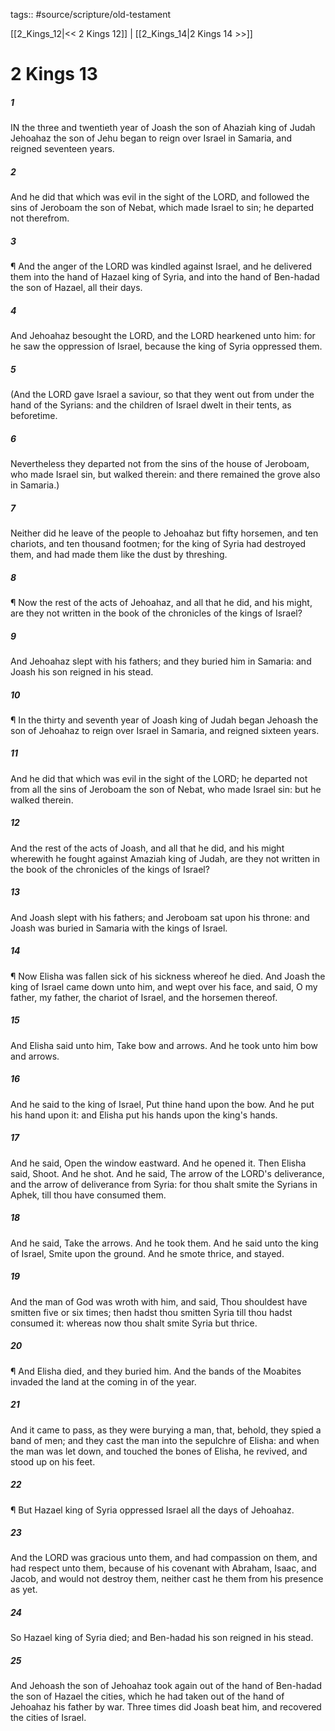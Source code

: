tags:: #source/scripture/old-testament

[[2_Kings_12|<< 2 Kings 12]] | [[2_Kings_14|2 Kings 14 >>]]

# 2 Kings 13

##### 1

IN the three and twentieth year of Joash the son of Ahaziah king of Judah Jehoahaz the son of Jehu began to reign over Israel in Samaria, and reigned seventeen years.

##### 2

And he did that which was evil in the sight of the LORD, and followed the sins of Jeroboam the son of Nebat, which made Israel to sin; he departed not therefrom.

##### 3

¶ And the anger of the LORD was kindled against Israel, and he delivered them into the hand of Hazael king of Syria, and into the hand of Ben-hadad the son of Hazael, all their days.

##### 4

And Jehoahaz besought the LORD, and the LORD hearkened unto him: for he saw the oppression of Israel, because the king of Syria oppressed them.

##### 5

(And the LORD gave Israel a saviour, so that they went out from under the hand of the Syrians: and the children of Israel dwelt in their tents, as beforetime.

##### 6

Nevertheless they departed not from the sins of the house of Jeroboam, who made Israel sin, but walked therein: and there remained the grove also in Samaria.)

##### 7

Neither did he leave of the people to Jehoahaz but fifty horsemen, and ten chariots, and ten thousand footmen; for the king of Syria had destroyed them, and had made them like the dust by threshing.

##### 8

¶ Now the rest of the acts of Jehoahaz, and all that he did, and his might, are they not written in the book of the chronicles of the kings of Israel?

##### 9

And Jehoahaz slept with his fathers; and they buried him in Samaria: and Joash his son reigned in his stead.

##### 10

¶ In the thirty and seventh year of Joash king of Judah began Jehoash the son of Jehoahaz to reign over Israel in Samaria, and reigned sixteen years.

##### 11

And he did that which was evil in the sight of the LORD; he departed not from all the sins of Jeroboam the son of Nebat, who made Israel sin: but he walked therein.

##### 12

And the rest of the acts of Joash, and all that he did, and his might wherewith he fought against Amaziah king of Judah, are they not written in the book of the chronicles of the kings of Israel?

##### 13

And Joash slept with his fathers; and Jeroboam sat upon his throne: and Joash was buried in Samaria with the kings of Israel.

##### 14

¶ Now Elisha was fallen sick of his sickness whereof he died. And Joash the king of Israel came down unto him, and wept over his face, and said, O my father, my father, the chariot of Israel, and the horsemen thereof.

##### 15

And Elisha said unto him, Take bow and arrows. And he took unto him bow and arrows.

##### 16

And he said to the king of Israel, Put thine hand upon the bow. And he put his hand upon it: and Elisha put his hands upon the king's hands.

##### 17

And he said, Open the window eastward. And he opened it. Then Elisha said, Shoot. And he shot. And he said, The arrow of the LORD's deliverance, and the arrow of deliverance from Syria: for thou shalt smite the Syrians in Aphek, till thou have consumed them.

##### 18

And he said, Take the arrows. And he took them. And he said unto the king of Israel, Smite upon the ground. And he smote thrice, and stayed.

##### 19

And the man of God was wroth with him, and said, Thou shouldest have smitten five or six times; then hadst thou smitten Syria till thou hadst consumed it: whereas now thou shalt smite Syria but thrice.

##### 20

¶ And Elisha died, and they buried him. And the bands of the Moabites invaded the land at the coming in of the year.

##### 21

And it came to pass, as they were burying a man, that, behold, they spied a band of men; and they cast the man into the sepulchre of Elisha: and when the man was let down, and touched the bones of Elisha, he revived, and stood up on his feet.

##### 22

¶ But Hazael king of Syria oppressed Israel all the days of Jehoahaz.

##### 23

And the LORD was gracious unto them, and had compassion on them, and had respect unto them, because of his covenant with Abraham, Isaac, and Jacob, and would not destroy them, neither cast he them from his presence as yet.

##### 24

So Hazael king of Syria died; and Ben-hadad his son reigned in his stead.

##### 25

And Jehoash the son of Jehoahaz took again out of the hand of Ben-hadad the son of Hazael the cities, which he had taken out of the hand of Jehoahaz his father by war. Three times did Joash beat him, and recovered the cities of Israel.
